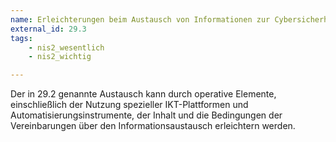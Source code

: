 ```yaml
---
name: Erleichterungen beim Austausch von Informationen zur Cybersicherheit
external_id: 29.3
tags:
    - nis2_wesentlich
    - nis2_wichtig

---
```


Der in 29.2 genannte Austausch kann durch operative Elemente, einschließlich der Nutzung spezieller IKT-Plattformen und Automatisierungsinstrumente, der Inhalt und die Bedingungen der Vereinbarungen über den Informationsaustausch erleichtern werden.

